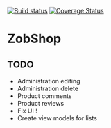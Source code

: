 [![Build status](https://ci.appveyor.com/api/projects/status/ih7bsod4o1d9qfrv?svg=true)](https://ci.appveyor.com/project/Branimir123/zobshop)
[![Coverage Status](https://coveralls.io/repos/github/Branimir123/ZobShop/badge.svg?branch=master)](https://coveralls.io/github/Branimir123/ZobShop?branch=master)
# ZobShop

## TODO
- Administration editing
- Administration delete
- Product comments
- Product reviews
- Fix UI !
- Create view models for lists

